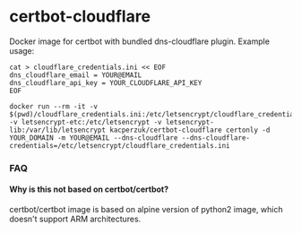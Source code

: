certbot-cloudflare
=================

Docker image for certbot with bundled dns-cloudflare plugin. Example usage:

```
cat > cloudflare_credentials.ini << EOF
dns_cloudflare_email = YOUR@EMAIL
dns_cloudflare_api_key = YOUR_CLOUDFLARE_API_KEY
EOF

docker run --rm -it -v $(pwd)/cloudflare_credentials.ini:/etc/letsencrypt/cloudflare_credentials.ini -v letsencrypt-etc:/etc/letsencrypt -v letsencrypt-lib:/var/lib/letsencrypt kacperzuk/certbot-cloudflare certonly -d YOUR_DOMAIN -m YOUR@EMAIL --dns-cloudflare --dns-cloudflare-credentials=/etc/letsencrypt/cloudflare_credentials.ini
```

### FAQ

#### Why is this not based on certbot/certbot?

certbot/certbot image is based on alpine version of python2 image, which doesn't support ARM architectures.
